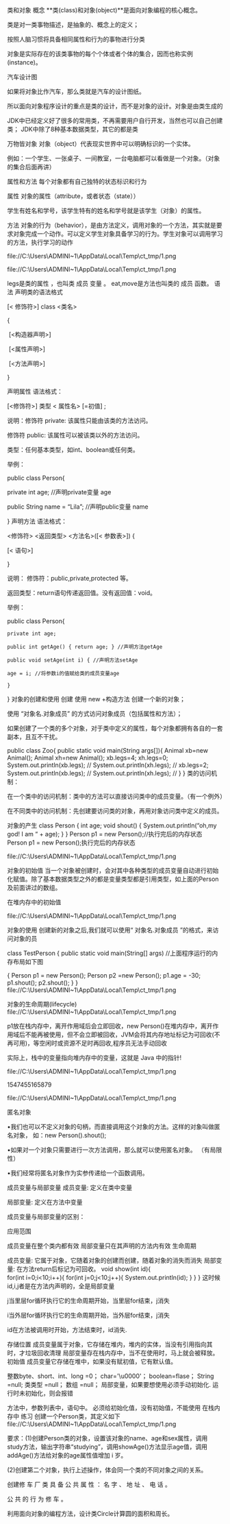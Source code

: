 类和对象
概念
**类(class)和对象(object)**是面向对象编程的核心概念。

类是对一类事物描述，是抽象的、概念上的定义；

按照人脑习惯将具备相同属性和行为的事物进行分类

对象是实际存在的该类事物的每个个体或者个体的集合，因而也称实例(instance)。

汽车设计图

如果将对象比作汽车，那么类就是汽车的设计图纸。

所以面向对象程序设计的重点是类的设计，而不是对象的设计。对象是由类生成的

JDK中已经定义好了很多的常用类，不再需要用户自行开发，当然也可以自己创建类； JDK中除了8种基本数据类型，其它的都是类

万物皆对象
对象（object）代表现实世界中可以明确标识的一个实体。

例如：一个学生、一张桌子、一间教室，一台电脑都可以看做是一个对象。（对象的集合后面再讲）

属性和方法
每个对象都有自己独特的状态标识和行为

属性
对象的属性（attribute，或者状态（state））

学生有姓名和学号，该学生特有的姓名和学号就是该学生（对象）的属性。

方法
对象的行为（behavior），是由方法定义，调用对象的一个方法，其实就是要求对象完成一个动作。可以定义学生对象具备学习的行为。学生对象可以调用学习的方法，执行学习的动作

file://C:\Users\ADMINI~1\AppData\Local\Temp\ct_tmp/1.png

file://C:\Users\ADMINI~1\AppData\Local\Temp\ct_tmp/1.png

legs是类的属性 ，也叫类 成员 变量 。
eat,move是方法也叫类的 成员 函数。
语法
声明类的语法格式

[< 修饰符>] class <类名>

{

​	[<构造器声明>]

​	[<属性声明>]

​	[<方法声明>]

}

声明属性
语法格式：

[<修饰符>] 类型 < 属性名> [=初值] ;

说明：修饰符 private: 该属性只能由该类的方法访问。

修饰符 public: 该属性可以被该类以外的方法访问。

类型：任何基本类型，如int、boolean或任何类。

举例：

public class Person{

private int age; //声明private变量 age

public String name = “Lila”; //声明public变量 name

}
声明方法
语法格式：

<修饰符> <返回类型> <方法名>([< 参数表>]) {

[< 语句>]

}

说明： 修饰符：public,private,protected 等。

返回类型：return语句传递返回值。没有返回值：void。

举例：

public class Person{

    private int age;

    public int getAge() { return age; } //声明方法getAge

    public void setAge(int i) { //声明方法setAge

    age = i; //将参数i的值赋给类的成员变量age

    }

}
对象的创建和使用
创建
使用 new +构造方法 创建一个新的对象；

使用 “对象名.对象成员” 的方式访问对象成员（包括属性和方法）；

如果创建了一个类的多个对象，对于类中定义的属性，每个对象都拥有各自的一套副本，且互不干扰。

public class Zoo{
    public static void main(String args[]){
	Animal xb=new Animal();
	Animal xh=new Animal();
	xb.legs=4;
	xh.legs=0;
	System.out.println(xb.legs);   //
	System.out.println(xh.legs);   //
	xb.legs=2;
	System.out.println(xb.legs);   //
	System.out.println(xh.legs);   //
    }
}
类的访问机制：

在一个类中的访问机制：类中的方法可以直接访问类中的成员变量。（有一个例外）

在不同类中的访问机制：先创建要访问类的对象，再用对象访问类中定义的成员。

对象的产生
class Person
{
  int age;
  void shout() {
  System.out.println(“oh,my god! I am “ + age);
  }
}
Person p1 = new Person();//执行完后的内存状态
Person p1 = new Person();执行完后的内存状态

file://C:\Users\ADMINI~1\AppData\Local\Temp\ct_tmp/1.png

对象的初始值
当一个对象被创建时，会对其中各种类型的成员变量自动进行初始化赋值。除了基本数据类型之外的都是变量类型都是引用类型，如上面的Person及前面讲过的数组。

在堆内存中的初始值

file://C:\Users\ADMINI~1\AppData\Local\Temp\ct_tmp/1.png

对象的使用
创建新的对象之后,我们就可以使用“ 对象名.对象成员 ”的格式，来访问对象的员

class TestPerson
{
  public static void main(String[] args)  //上面程序运行的内存布局如下图 

  {
      Person p1 = new Person();
	  Person p2 =new Person();
	  p1.age = -30;
	  p1.shout();
	  p2.shout();
  }
}
file://C:\Users\ADMINI~1\AppData\Local\Temp\ct_tmp/1.png

对象的生命周期(lifecycle)
file://C:\Users\ADMINI~1\AppData\Local\Temp\ct_tmp/1.png

p1放在栈内存中，离开作用域后会立即回收，new Person()在堆内存中，离开作用域后不能再被使用，但不会立即被回收，JVM会将其内存地址标记为可回收(不再可用)，等空闲时或资源不足时再回收,程序员无法手动回收

实际上，栈中的变量指向堆内存中的变量，这就是 Java 中的指针!

file://C:\Users\ADMINI~1\AppData\Local\Temp\ct_tmp/1.png

1547455165879

file://C:\Users\ADMINI~1\AppData\Local\Temp\ct_tmp/1.png

匿名对象

•我们也可以不定义对象的句柄，而直接调用这个对象的方法。这样的对象叫做匿名对象， 如：new Person().shout();

•如果对一个对象只需要进行一次方法调用，那么就可以使用匿名对象。 （有局限性）

•我们经常将匿名对象作为实参传递给一个函数调用。

成员变量与局部变量
成员变量: 定义在类中变量

局部变量: 定义在方法中变量

成员变量与局部变量的区别：

应用范围

成员变量在整个类内都有效
局部变量只在其声明的方法内有效
生命周期

成员变量: 它属于对象，它随着对象的创建而创建，随着对象的消失而消失
局部变量: 在方法return后标记为可回收。
void show(int id){    
    for(int i=0;i<10;i++){
        for(int j=0;j<10;j++){
        System.out.println(id);
        }
    }
}
这时候 id,i,j者是在方法内声明的，全是局部变量

j当里层for循环执行它的生命周期开始，当里层for结束，j消失

i当外层for循环执行它的生命周期开始，当外层for结束，j消失

id在方法被调用时开始，方法结束时，id消失.

存储位置 成员变量属于对象，它存储在堆内，堆内的实体，当没有引用指向其时，才垃圾回收清理 局部变量存在栈内存中，当不在使用时，马上就会被释放。
初始值
成员变量它存储在堆中，如果没有赋初值，它有默认值。

整数byte、short、int、long =0；
char='\u0000'；
boolean=flase；
String =null;
类类型 =null；
数组 =null；
​ 局部变量，如果要想使用必须手动初始化. 运行时未初始化，则会报错

方法中，参数列表中，语句中。
必须给初始化值，没有初始值，不能使用
在栈内存中
练习
创建一个Person类，其定义如下
file://C:\Users\ADMINI~1\AppData\Local\Temp\ct_tmp/1.png

​	要求：(1)创建Person类的对象，设置该对象的name、age和sex属性，调用study方法，输出字符串“studying”，调用showAge()方法显示age值，调用addAge()方法给对象的age属性值增加 i 岁。

​	(2)创建第二个对象，执行上述操作，体会同一个类的不同对象之间的关系。

创建修 车 厂 类
具 备 公 共 属 性 ： 名 字 、 地 址 、 电 话 。

公 共 的 行 为 修 车 。

利用面向对象的编程方法，设计类Circle计算圆的面积和周长。

